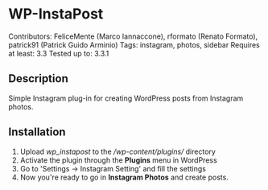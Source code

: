 WP-InstaPost
============

Contributors: FeliceMente (Marco Iannaccone), rformato (Renato Formato), patrick91 (Patrick Guido Arminio)
Tags: instagram, photos, sidebar
Requires at least: 3.3
Tested up to: 3.3.1

Description
-----------

Simple Instagram plug-in for creating WordPress posts from Instagram photos.

Installation
------------

1. Upload *wp_instapost* to the */wp-content/plugins/* directory
2. Activate the plugin through the **Plugins** menu in WordPress
3. Go to 'Settings -> Instagram Setting' and fill the settings
4. Now you're ready to go in **Instagram Photos** and create posts.

